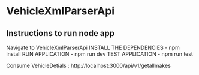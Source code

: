 # VehicleXmlParserApi

## Instructions to run node app

Navigate to VehicleXmlParserApi
INSTALL THE DEPENDENCIES - npm install
RUN APPLICATION - npm run dev
TEST APPLICATION - npm run test


Consume VehicleDetials : http://localhost:3000/api/v1/getallmakes
